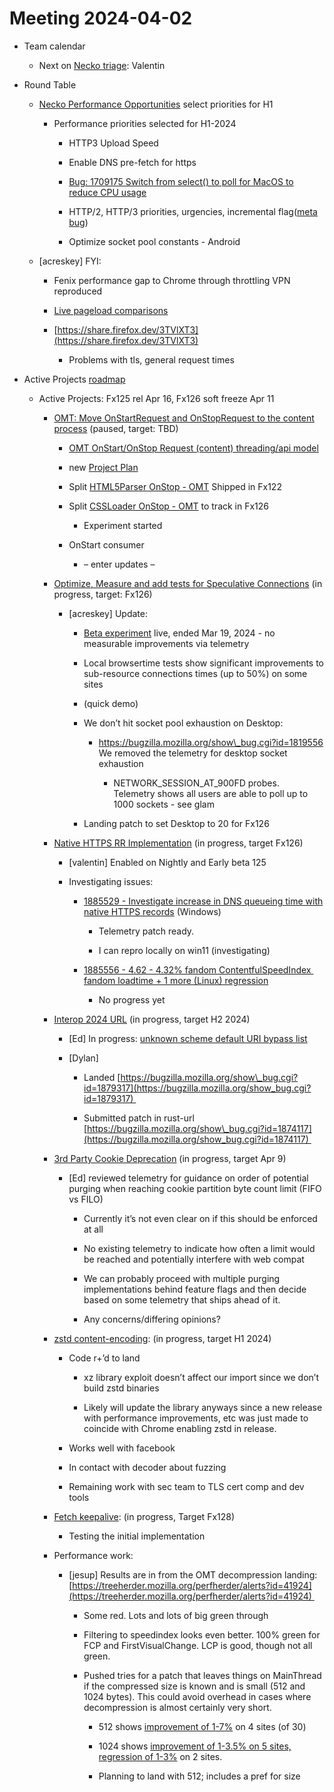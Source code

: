 # Meeting 2024-04-02

-   Team calendar
    

    -   Next on [Necko triage](https://github.com/mozilla-necko/triage-list): Valentin
    

  

-   Round Table
    

    -   [Necko Performance Opportunities](https://docs.google.com/document/d/1wo9-OlkpTNpT_R_qvLrV5Acf00q1mycVt_8ai0BqJ9A/edit) select priorities for H1
    

        -   Performance priorities selected for H1-2024
    

            -   HTTP3 Upload Speed
    
            -   Enable DNS pre-fetch for https
    
            -   [Bug: 1709175 Switch from select() to poll for MacOS to reduce CPU usage](https://bugzilla.mozilla.org/show_bug.cgi?id=1709175)
    
            -   HTTP/2, HTTP/3 priorities, urgencies, incremental flag([meta bug](https://bugzilla.mozilla.org/show_bug.cgi?id=1614461))
    
            -   Optimize socket pool constants - Android
    

    -   \[acreskey\] FYI:
    

        -   Fenix performance gap to Chrome through throttling VPN reproduced
    
        -   [Live pageload comparisons](https://docs.google.com/spreadsheets/d/1riQZJiFHqCeyejkc76d6-8hP7ktemS_ZIljcHqxlKZM/edit#gid=1972896087)
    
        -   [https://share.firefox.dev/3TVlXT3](https://share.firefox.dev/3TVlXT3)
    

            -   Problems with tls, general request times
    

  
  

-   Active Projects [roadmap](https://mozilla-hub.atlassian.net/jira/plans/71/scenarios/71?vid=300#plan/backlog) 
    

    -   Active Projects: Fx125 rel Apr 16, Fx126 soft freeze Apr 11 
    

        -   [OMT: Move OnStartRequest and OnStopRequest to the content process](https://mozilla-hub.atlassian.net/browse/FFXP-2060) (paused, target: TBD)
    

            -   [OMT OnStart/OnStop Request (content) threading/api model](https://docs.google.com/document/d/1vCWPB22_OeqbmhB1Kc6G-jkYcS_K4EKa1Z4agrLU2iM/edit#)
    
            -   new [Project Plan](https://docs.google.com/document/d/1Z-Ktxfy7spdRVQTH6lzNirp_Yy4wUceT-pahBrDIlaw/edit)
    
            -   Split [HTML5Parser OnStop - OMT](https://mozilla-hub.atlassian.net/browse/FFXP-2649) Shipped in Fx122 
    
            -   Split [CSSLoader OnStop - OMT](https://mozilla-hub.atlassian.net/browse/FFXP-2667) to track in Fx126
    

                -   Experiment started 
    

            -   OnStart consumer
    

                -   – enter updates –
    

        -   [Optimize, Measure and add tests for Speculative Connections](https://mozilla-hub.atlassian.net/browse/FFXP-2327) (in progress, target: Fx126) 
    

            -   \[acreskey\] Update:
    

                -   [Beta experiment](https://experimenter.services.mozilla.com/nimbus/speculative-connect-sockets-with-lcp-beta/summary) live, ended Mar 19, 2024 - no measurable improvements via telemetry
    
                -   Local browsertime tests show significant improvements to sub-resource connections times (up to 50%) on some sites
    
                -   (quick demo)
    
                -   We don’t hit socket pool exhaustion on Desktop:
    

                    -   [https://bugzilla.mozilla.org/show\_bug.cgi?id=1819556  
    ](https://bugzilla.mozilla.org/show_bug.cgi?id=1819556)We removed the telemetry for desktop socket exhaustion
    

                        -   NETWORK\_SESSION\_AT\_900FD probes.       Telemetry shows all users are able to poll up to 1000 sockets - see glam
    

                -   Landing patch to set Desktop to 20 for Fx126
    

        -   [Native HTTPS RR Implementation](https://mozilla-hub.atlassian.net/browse/FFXP-2553) (in progress, target Fx126)
    

            -   \[valentin\] Enabled on Nightly and Early beta 125
    
            -   Investigating issues:
    

                -   [1885529 - Investigate increase in DNS queueing time with native HTTPS records](https://bugzilla.mozilla.org/show_bug.cgi?id=1885529) (Windows)
    

                    -   Telemetry patch ready.
    
                    -   I can repro locally on win11 (investigating)
    

                -   [1885556 - 4.62 - 4.32% fandom ContentfulSpeedIndex  fandom loadtime + 1 more (Linux) regression](https://bugzilla.mozilla.org/show_bug.cgi?id=1885556)
    

                    -   No progress yet
    

        -   [Interop 2024 URL](https://mozilla-hub.atlassian.net/browse/FFXP-2202) (in progress, target H2 2024)
    

            -   \[Ed\] In progress: [unknown scheme default URI bypass list](https://bugzilla.mozilla.org/show_bug.cgi?id=1878001) 
    
            -   \[Dylan\]
    

                -   Landed [https://bugzilla.mozilla.org/show\_bug.cgi?id=1879317](https://bugzilla.mozilla.org/show_bug.cgi?id=1879317) 
    
                -   Submitted patch in rust-url [https://bugzilla.mozilla.org/show\_bug.cgi?id=1874117](https://bugzilla.mozilla.org/show_bug.cgi?id=1874117) 
    

        -   [3rd Party Cookie Deprecation](https://mozilla-hub.atlassian.net/browse/FFXP-2237) (in progress, target Apr 9)
    

            -   \[Ed\] reviewed telemetry for guidance on order of potential purging when reaching cookie partition byte count limit (FIFO vs FILO)
    

                -   Currently it’s not even clear on if this should be enforced at all
    
                -   No existing telemetry to indicate how often a limit would be reached and potentially interfere with web compat
    
                -   We can probably proceed with multiple purging implementations behind feature flags and then decide based on some telemetry that ships ahead of it.
    
                -   Any concerns/differing opinions?
    

        -   [zstd content-encoding](https://mozilla-hub.atlassian.net/browse/FFXP-2597): (in progress, target H1 2024)
    

            -   Code r+’d to land
    

                -   xz library exploit doesn’t affect our import since we don’t build zstd binaries
    
                -   Likely will update the library anyways since a new release with performance improvements, etc was just made to coincide with Chrome enabling zstd in release.
    

            -   Works well with facebook
    
            -   In contact with decoder about fuzzing
    
            -   Remaining work with sec team to TLS cert comp and dev tools
    

        -   [Fetch keepalive](https://mozilla-hub.atlassian.net/browse/FFXP-2596): (in progress, Target Fx128) 
    

            -   Testing the initial implementation
    

        -   Performance work: 
    

            -   \[jesup\] Results are in from the OMT decompression landing: [https://treeherder.mozilla.org/perfherder/alerts?id=41924](https://treeherder.mozilla.org/perfherder/alerts?id=41924) 
    

                -   Some red. Lots and lots of big green through
    
                -   Filtering to speedindex looks even better. 100% green for FCP and FirstVisualChange. LCP is good, though not all green.
    
                -   Pushed tries for a patch that leaves things on MainThread if the compressed size is known and is small (512 and 1024 bytes). This could avoid overhead in cases where decompression is almost certainly very short. 
    

                    -   512 shows [improvement of 1-7%](https://treeherder.mozilla.org/perfherder/compare?originalProject=try&originalRevision=314b891385ba657e97aa71f10dcb852ac457ece8+&newProject=try&newRevision=46e18c856ca94f790e194196cbcbffb697e4dbbe&framework=13&page=1&replicates=1&filter=speedindex&showOnlyConfident=1) on 4 sites (of 30)
    
                    -   1024 shows [improvement of 1-3.5% on 5 sites, regression of 1-3%](https://treeherder.mozilla.org/perfherder/compare?originalProject=try&originalRevision=314b891385ba657e97aa71f10dcb852ac457ece8&newProject=try&newRevision=101f17b740dc1c28cb39ea10664c5c5d89f98914&page=1&framework=13&replicates=1&showOnlyConfident=1&filter=speedindex) on 2 sites.
    
                    -   Planning to land with 512; includes a pref for size